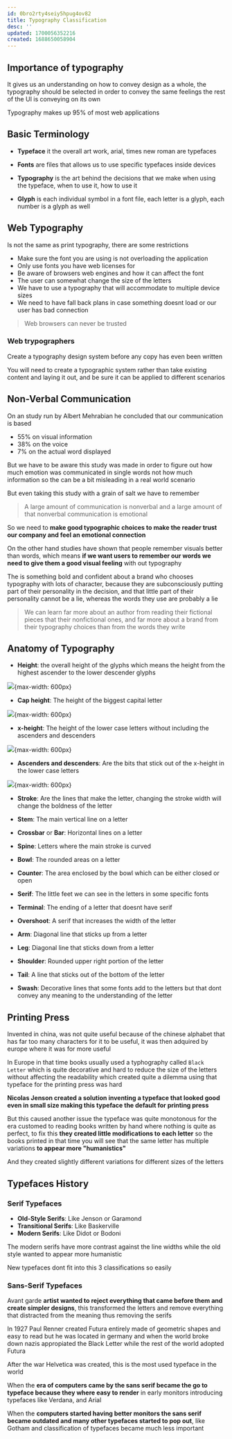 ```yaml
---
id: 0bro2rty4seiy5hpug4ov82
title: Typography Classification
desc: ''
updated: 1700056352216
created: 1688650058904
---
```


## Importance of typography

It gives us an understanding on how to convey design as a whole, the typography should be selected in order to convey the same feelings the rest of the UI is conveying on its own

Typography makes up 95% of most web applications

## Basic Terminology

* **Typeface** it the overall art work, arial, times new roman are typefaces

* **Fonts** are files that allows us to use specific typefaces inside devices

* **Typography** is the art behind the decisions that we make when using the typeface, when to use it, how to use it

* **Glyph** is each individual symbol in a font file, each letter is a glyph, each number is a glyph as well

## Web Typography

Is not the same as print typography, there are some restrictions

* Make sure the font you are using is not overloading the application
* Only use fonts you have web licenses for
* Be aware of browsers web engines and how it can affect the font
* The user can somewhat change the size of the letters
* We have to use a typography that will accommodate to multiple device sizes
* We need to have fall back plans in case something doesnt load or our user has bad connection

> Web browsers can never be trusted

### Web trypographers

Create a typography design system before any copy has even been written

You will need to create a typographic system rather than take existing content and laying it out, and be sure it can be applied to different scenarios

## Non-Verbal Communication

On an study run by Albert Mehrabian he concluded that our communication is based

* 55% on visual information
* 38% on the voice
* 7% on the actual word displayed

But we have to be aware this study was made in order to figure out how much emotion was communicated in single words not how much information so the can be a bit misleading in a real world scenario

But even taking this study with a grain of salt we have to remember

> A large amount of communication is nonverbal and a large amount of that nonverbal communication is emotional

So we need to **make good typographic choices to make the reader trust our company and feel an emotional connection**

On the other hand studies have shown that people remember visuals better than words, which means **if we want users to remember our words we need to give them a good visual feeling** with out typography 

The is something bold and confident about a brand who chooses typography with lots of character, because they are subconsciously putting part of their personality in the decision, and that little part of their personality cannot be a lie, whereas the words they use are probably a lie

> We can learn far more about an author from reading their fictional pieces that their nonfictional ones, and far more about a brand from their typography choices than from the words they write

## Anatomy of Typography

* **Height**: the overall height of the glyphs which means the height from the highest ascender to the lower descender glyphs

![](/assets/images/UI/font-height.png){max-width: 600px}

* **Cap height**: The height of the biggest capital letter

![](/assets/images/UI/font-cap-height.png){max-width: 600px}

* **x-height**: The height of the lower case letters without including the ascenders and descenders

![](/assets/images/UI/font-x-height.png){max-width: 600px}

* **Ascenders and descenders**: Are the bits that stick out of the x-height in the lower case letters

![](/assets/images/UI/font-ascenders-descenders.png){max-width: 600px}

* **Stroke**: Are the lines that make the letter, changing the stroke width will change the boldness of the letter

* **Stem**: The main vertical line on a letter

* **Crossbar** or **Bar**: Horizontal lines on a letter

* **Spine**: Letters where the main stroke is curved

* **Bowl**: The rounded areas on a letter

* **Counter**: The area enclosed by the bowl which can be either closed or open

* **Serif**: The little feet we can see in the letters in some specific fonts

* **Terminal**: The ending of a letter that doesnt have serif

* **Overshoot**: A serif that increases the width of the letter

* **Arm**: Diagonal line that sticks up from a letter

* **Leg**: Diagonal line that sticks down from a letter

* **Shoulder**: Rounded upper right portion of the letter

* **Tail**: A line that sticks out of the bottom of the letter

* **Swash**: Decorative lines that some fonts add to the letters but that dont convey any meaning to the understanding of the letter

## Printing Press

Invented in china, was not quite useful because of the chinese alphabet that has far too many characters for it to be useful, it was then adquired by europe where it was for more useful

In Europe in that time books usually used a typhography called `Black Letter` which is quite decorative and hard to reduce the size of the letters without affecting the readability which created quite a dilemma using that typeface for the printing press was hard

**Nicolas Jenson created a solution inventing a typeface that looked good even in small size making this typeface the default for printing press**

But this caused another issue the typeface was quite monotonous for the era customed to reading books written by hand where nothing is quite as perfect, to fix this **they created little modifications to each letter** so the books printed in that time you will see that the same letter has multiple variations **to appear more "humanistics"**

And they created slightly different variations for different sizes of the letters 

## Typefaces History

### Serif Typefaces

* **Old-Style Serifs**: Like Jenson or Garamond
* **Transitional Serifs**: Like Baskerville
* **Modern Serifs**: Like Didot or Bodoni

The modern serifs have more contrast against the line widths while the old style wanted to appear more humanistic

New typefaces dont fit into this 3 classifications so easily

### Sans-Serif Typefaces

Avant garde **artist wanted to reject everything that came before them and create simpler designs**, this transformed the letters and remove everything that distracted from the meaning thus removing the serifs

In 1927 Paul Renner created Futura entirely made of geometric shapes and easy to read but he was located in germany and when the world broke down nazis appropiated the Black Letter while the rest of the world adopted Futura

After the war Helvetica was created, this is the most used typeface in the world

When the **era of computers came by the sans serif became the go to typeface because they where easy to render** in early monitors introducing typefaces like Verdana, and Arial 

When the **computers started having better monitors the sans serif became outdated and many other typefaces started to pop out**, like Gotham and classification of typefaces became much less important 



